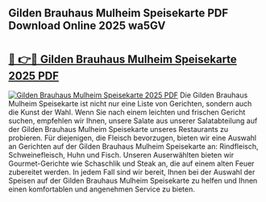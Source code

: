 ## Gilden Brauhaus Mulheim Speisekarte PDF Download Online 2025 wa5GV

# <h2><a href="http://gcahg1.nevu.top/?p=Gilden+Brauhaus+Mulheim+Speisekarte">🔗 👉🔴 Gilden Brauhaus Mulheim Speisekarte 2025 PDF</a></h2>

[![Gilden Brauhaus Mulheim Speisekarte 2025 PDF](https://i.imgur.com/dBaPXMq.png)](http://gcahg1.nevu.top/?p=Gilden+Brauhaus+Mulheim+Speisekarte)
Die Gilden Brauhaus Mulheim Speisekarte ist nicht nur eine Liste von Gerichten, sondern auch die Kunst der Wahl. Wenn Sie nach einem leichten und frischen Gericht suchen, empfehlen wir Ihnen, unsere Salate aus unserer Salatabteilung auf der Gilden Brauhaus Mulheim Speisekarte unseres Restaurants zu probieren. Für diejenigen, die Fleisch bevorzugen, bieten wir eine Auswahl an Gerichten auf der Gilden Brauhaus Mulheim Speisekarte an: Rindfleisch, Schweinefleisch, Huhn und Fisch. Unseren Auserwählten bieten wir Gourmet-Gerichte wie Schaschlik und Steak an, die auf einem alten Feuer zubereitet werden. In jedem Fall sind wir bereit, Ihnen bei der Auswahl der Speisen auf der Gilden Brauhaus Mulheim Speisekarte zu helfen und Ihnen einen komfortablen und angenehmen Service zu bieten.
